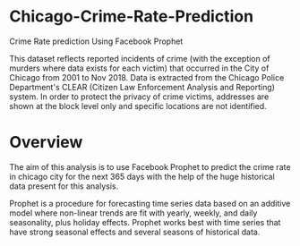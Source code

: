 # Chicago-Crime-Rate-Prediction
Crime Rate prediction Using Facebook Prophet

This dataset reflects reported incidents of crime (with the exception of murders where data exists for each victim) that occurred in the City of Chicago from 2001 to Nov 2018. Data is extracted from the Chicago Police Department's CLEAR (Citizen Law Enforcement Analysis and Reporting) system. In order to protect the privacy of crime victims, addresses are shown at the block level only and specific locations are not identified.

# Overview

The aim of this analysis is to use Facebook Prophet to predict the crime rate in chicago city for the next 365 days with the help of the huge historical data present for this analysis.

Prophet is a procedure for forecasting time series data based on an additive model where non-linear trends are fit with yearly, weekly, and daily seasonality, plus holiday effects. Prophet works best with time series that have strong seasonal effects and several seasons of historical data.
